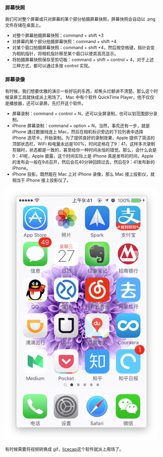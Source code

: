 ### 屏幕快照
我们可对整个屏幕或只对屏幕的某个部分拍摄屏幕快照，屏幕快照会自动以 .png 文件存储在桌面上。
- 对整个屏幕拍摄屏幕快照：command + shift +3
- 对屏幕的某个部分拍摄屏幕快照：command + shift +4
- 对某个窗口拍摄屏幕快照：command + shift +4，然后按空格键，指针会变为相机指针，将相机指针移至某个窗口以使其高亮显示。
- 将拍摄屏幕快照保存至剪切板：command + shift + control + 4，对于上述三种方式，都可以通过多按 control 实现。

### 屏幕录像
有时候，我们想要优雅的演示一些好玩的东西，却焦头烂额讲不清楚。那么这个时候录屏工具就快成派上用场了。
Mac 中有个软件 QuickTime Player，他不仅仅是播放器，还可以录屏。先打开这个软件。

- 屏幕录制：command  + control + N，还可以全屏录制，也可以划范围部分录制。
- iPhone 屏幕录制：command + option + N，当然，事先还有一步，就是 iPhone 通过数据线连上 Mac，然后在相机标识旁边的下拉列表中选择 iPhone 选项卡，开始录制。为了提供良好的录制效果，Apple 提供了简洁的顶部状态栏，WiFi 和电量永远是100%，时间定格在了9：41，这样多次录制剪辑时，状态都是一致的，甚至给你一种时间永恒的错觉。那么，会什么会是9：41呢，Apple 披露，这个时间实际上是 iPhone 真是发布的时间，Apple 的发布会一般在9点召开，然后会花40分钟回顾过去，然后在9：41发布新的 iPhone。
- iPhone 投影，既然能在 Mac 上对 iPhone 录像，那么 Mac 接上投影仪，就相当于 iPhone 接上投影仪了。

![print-screen.png](assets/print-screen.png)  

有时候需要将视频转换成 gif，[licecap](http://www.cockos.com/licecap/)这个软件就派上用场了。
